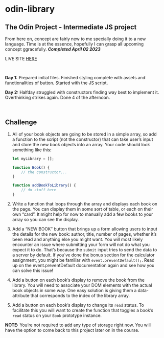 # odin-library

## The Odin Project - Intermediate JS project

<!-- ## Warning! This is a work in progress -->

From here on, concept are fairly new to me specially doing it to a new language. Time is at the essence, hopefully I can grasp all upcoming concept ggracefully. **_Completed April 02 2023_**

LIVE SITE [HERE](https://hello-damiro.github.io/odin-library)

</br>

**Day 1:** Prepared initial files. Finished styling complete with assets and functionalities of button. Started with the JS script.

**Day 2:** Halfday struggled with constructors finding way best to implement it. Overthinking strikes again. Done 4 of the afternoon.

</br>

## Challenge

1. All of your book objects are going to be stored in a simple array, so add a function to the script (not the constructor) that can take user’s input and store the new book objects into an array. Your code should look something like this:

    ```js
    let myLibrary = [];

    function Book() {
        // the constructor...
    }

    function addBookToLibrary() {
        // do stuff here
    }
    ```

2. Write a function that loops through the array and displays each book on the page. You can display them in some sort of table, or each on their own “card”. It might help for now to manually add a few books to your array so you can see the display.

3. Add a “NEW BOOK” button that brings up a form allowing users to input the details for the new book: author, title, number of pages, whether it’s been read and anything else you might want. You will most likely encounter an issue where submitting your form will not do what you expect it to do. That’s because the `submit` input tries to send the data to a server by default. If you’ve done the bonus section for the calculator assignment, you might be familiar with `event.preventDefault();`. Read up on the event.preventDefault documentation again and see how you can solve this issue!

4. Add a button on each book’s display to remove the book from the library. You will need to associate your DOM elements with the actual book objects in some way. One easy solution is giving them a data-attribute that corresponds to the index of the library array.

5. Add a button on each book’s display to change its `read` status. To facilitate this you will want to create the function that toggles a book’s `read` status on your `Book` prototype instance.

**NOTE:** You’re not required to add any type of storage right now. You will have the option to come back to this project later on in the course.
